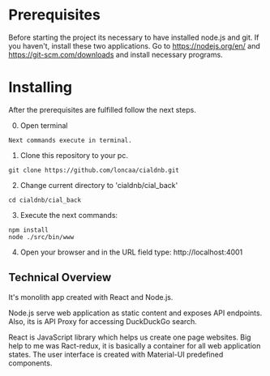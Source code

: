 # Prerequisites

Before starting the project its necessary to have installed node.js and git.
If you haven't, install these two applications.
Go to https://nodejs.org/en/ and https://git-scm.com/downloads and install necessary programs.

# Installing

After the prerequisites are fulfilled follow the next steps.

0. Open terminal
```
Next commands execute in terminal.
```
1. Clone this repository to your pc.
```
git clone https://github.com/loncaa/cialdnb.git
```
2. Change current directory to 'cialdnb/cial_back'
```
cd cialdnb/cial_back
```
3. Execute the next commands:
```
npm install
node ./src/bin/www
```
4. Open your browser and in the URL field type: http://localhost:4001

## Technical Overview

It's monolith app created with React and Node.js.

Node.js serve web application as static content and exposes API endpoints.
Also, its is API Proxy for accessing DuckDuckGo search.

React is JavaScript library which helps us create one page websites.
Big help to me was Ract-redux, it is basically a container for all web application states.
The user interface is created with Material-UI predefined components.